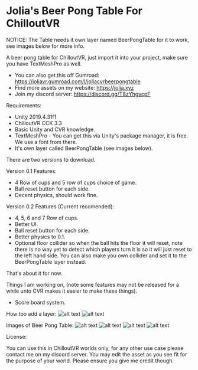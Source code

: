 # Jolia's Beer Pong Table For ChilloutVR

NOTICE: The Table needs it own layer named BeerPongTable for it to work, see images below for more info.

A beer pong table for ChilloutVR, just import it into your project, make sure you have TextMeshPro as well.

- You can also get this off Gumroad: https://joliavr.gumroad.com/l/joliacvrbeerpongtable
- Find more assets on my website: https://jolia.xyz
- Join my discord server: https://discord.gg/T8zYhgvcpF

Requirements:
- Unity 2019.4.31f1
- ChilloutVR CCK 3.3
- Basic Unity and CVR knowledge.
- TextMeshPro - You can get this via Unity's package manager, it is free. We use a font from there.
- It's own layer called BeerPongTable (see images below).

There are two versions to download.

Version 0.1 Features:
- 4 Row of cups and 5 row of cups choice of game.
- Ball reset button for each side.
- Decent physics, should work fine.

Version 0.2 Features (Current recomended): 
- 4, 5, 6 and 7 Row of cups.
- Better UI.
- Ball reset button for each side.
- Better physics to 0.1.
- Optional floor collider so when the ball hits the floor it will reset, note there is no way yet to detect which players turn it is so it will just reset to the left hand side. You can also make you own collider and set it to the BeerPongTable layer instead.

That's about it for now.

Things I am working on, (note some features may not be released for a while unto CVR makes it easier to make these things).

- Score board system.

How too add a layer:
![alt text](https://cloud.jolia.xyz/s/xBjr48HzbZfJaDn/download/Pic1.jpg)
![alt text](https://cloud.jolia.xyz/s/SdNBzYw9inWs2Fw/download/Pic2.jpg)

Images of Beer Pong Table:
![alt text](https://cloud.jolia.xyz/s/wB249jfKamiD252/download/ChilloutVR-2022-08-18_12-34-36.png)
![alt text](https://cloud.jolia.xyz/s/37E98Ttpo5fgAXL/download/ChilloutVR-2022-08-18_12-35-13.png)
![alt text](https://cloud.jolia.xyz/s/eJZkinde5SsnwXp/download/ChilloutVR-2022-08-18_12-35-24.png)
![alt text](https://cloud.jolia.xyz/s/xKLyk97NWQWAETn/download/ChilloutVR-2022-08-18_12-35-44.png)


License:

You can use this in ChilloutVR worlds only, for any other use case please contact me on my discord server. You may edit the asset as you see fit for the purpose of your world. Please ensure you give me credit though.
